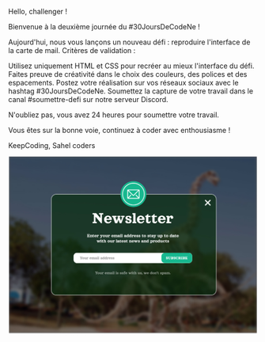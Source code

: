 

Hello, challenger !
 
Bienvenue à la deuxième journée du #30JoursDeCodeNe !
 
Aujourd'hui, nous vous lançons un nouveau défi : reproduire l'interface de la carte de mail.
Critères de validation :
 
Utilisez uniquement HTML et CSS pour recréer au mieux l'interface du défi.
Faites preuve de créativité dans le choix des couleurs, des polices et des espacements.
Postez votre réalisation sur vos réseaux sociaux avec le hashtag #30JoursDeCodeNe.
Soumettez la capture de votre travail dans le canal #soumettre-defi sur notre serveur Discord.
 
N'oubliez pas, vous avez 24 heures pour soumettre votre travail. 
 
Vous êtes sur la bonne voie, continuez à coder avec enthousiasme ! 
 
KeepCoding,
Sahel coders


![Interface](img/Email_Card.jpg)